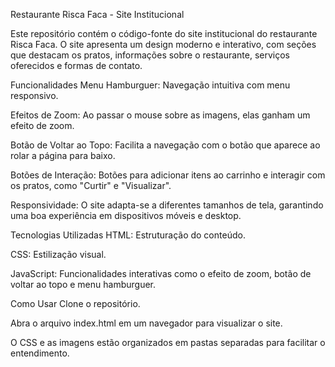 Restaurante Risca Faca - Site Institucional

Este repositório contém o código-fonte do site institucional do restaurante Risca Faca. O site apresenta um design moderno e interativo, com seções que destacam os pratos, informações sobre o restaurante, serviços oferecidos e formas de contato.

Funcionalidades
Menu Hamburguer: Navegação intuitiva com menu responsivo.

Efeitos de Zoom: Ao passar o mouse sobre as imagens, elas ganham um efeito de zoom.

Botão de Voltar ao Topo: Facilita a navegação com o botão que aparece ao rolar a página para baixo.

Botões de Interação: Botões para adicionar itens ao carrinho e interagir com os pratos, como "Curtir" e "Visualizar".

Responsividade: O site adapta-se a diferentes tamanhos de tela, garantindo uma boa experiência em dispositivos móveis e desktop.

Tecnologias Utilizadas
HTML: Estruturação do conteúdo.

CSS: Estilização visual.

JavaScript: Funcionalidades interativas como o efeito de zoom, botão de voltar ao topo e menu hamburguer.

Como Usar
Clone o repositório.

Abra o arquivo index.html em um navegador para visualizar o site.

O CSS e as imagens estão organizados em pastas separadas para facilitar o entendimento.
